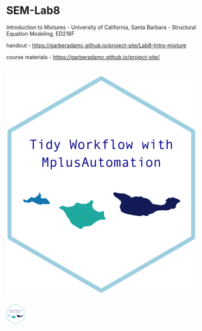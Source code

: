 # SEM-Lab8
Introduction to Mixtures - University of California, Santa Barbara - Structural Equation Modeling, ED216F 

handout - https://garberadamc.github.io/project-site/Lab8-Intro-mixture

course materials - https://garberadamc.github.io/project-site/


# ![](figures/tidy_workflow_hex.png)

<img src="figures/tidy_workflow_hex.png" width="48">